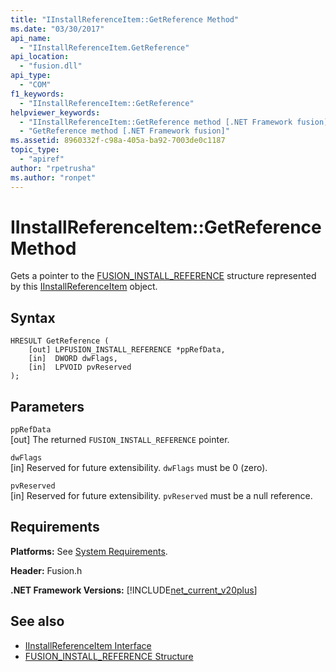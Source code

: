 ```yaml
---
title: "IInstallReferenceItem::GetReference Method"
ms.date: "03/30/2017"
api_name: 
  - "IInstallReferenceItem.GetReference"
api_location: 
  - "fusion.dll"
api_type: 
  - "COM"
f1_keywords: 
  - "IInstallReferenceItem::GetReference"
helpviewer_keywords: 
  - "IInstallReferenceItem::GetReference method [.NET Framework fusion]"
  - "GetReference method [.NET Framework fusion]"
ms.assetid: 8960332f-c98a-405a-ba92-7003de0c1187
topic_type: 
  - "apiref"
author: "rpetrusha"
ms.author: "ronpet"
---
```

# IInstallReferenceItem::GetReference Method
Gets a pointer to the [FUSION_INSTALL_REFERENCE](../../../../docs/framework/unmanaged-api/fusion/fusion-install-reference-structure.md) structure represented by this [IInstallReferenceItem](../../../../docs/framework/unmanaged-api/fusion/iinstallreferenceitem-interface.md) object.  
  
## Syntax  
  
```  
HRESULT GetReference (  
    [out] LPFUSION_INSTALL_REFERENCE *ppRefData,  
    [in]  DWORD dwFlags,  
    [in]  LPVOID pvReserved  
);  
```  
  
## Parameters  
 `ppRefData`  
 [out] The returned `FUSION_INSTALL_REFERENCE` pointer.  
  
 `dwFlags`  
 [in] Reserved for future extensibility. `dwFlags` must be 0 (zero).  
  
 `pvReserved`  
 [in] Reserved for future extensibility. `pvReserved` must be a null reference.  
  
## Requirements  
 **Platforms:** See [System Requirements](../../../../docs/framework/get-started/system-requirements.md).  
  
 **Header:** Fusion.h  
  
 **.NET Framework Versions:** [!INCLUDE[net_current_v20plus](../../../../includes/net-current-v20plus-md.md)]  
  
## See also
- [IInstallReferenceItem Interface](../../../../docs/framework/unmanaged-api/fusion/iinstallreferenceitem-interface.md)
- [FUSION_INSTALL_REFERENCE Structure](../../../../docs/framework/unmanaged-api/fusion/fusion-install-reference-structure.md)
